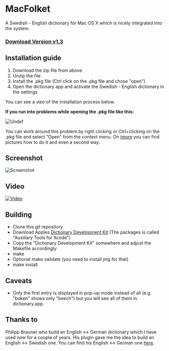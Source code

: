 # MacFolket

A Swedish - English dictionary for Mac OS X which is nicely integrated into the system.

### **[Download Version v1.3](https://github.com/hashier/MacFolket/releases/download/v1.3/MacFolket-1.3.pkg)**


## Installation guide

1. Download the zip file from above
2. Unzip the file
3. Install the .pkg file (Ctrl click on the .pkg file and chose "open")
4. Open the dictionary app and activate the Swedish - English dictionary in the settings

You can see a vieo of the installation process below.

**If you run into problems while opening the .pkg file like this:**

![Undef](https://github.com/hashier/MacFolket/raw/master/images/undef.png)

You can work around this problem by right clicking or Ctrl+clicking on the .pkg file and select "Open" from the context menu. On [imore](http://www.imore.com/how-open-apps-unidentified-developer-os-x-mountain-lion) you can find pictures how to do it and even a second way.


## Screenshot

![Screenshot](https://github.com/hashier/MacFolket/raw/master/images/svendict.jpg)


## Video

[![Video](http://img.youtube.com/vi/gWR_BvioaVw/0.jpg)](http://youtu.be/gWR_BvioaVw "This video shows the installation")


## Building

- Clone this git repository
- Download Apples [Dictionary Development Kit](https://developer.apple.com/downloads/) (The packages is called "Auxiliary Tools for Xcode")
- Copy the "Dictionary Development Kit" somewhere and adjust the Makefile accordingly
- make
- Optional make validate (you need to install jing for that)
- make install


## Caveats

- Only the first entry is displayed in pop-up mode instead of all (e.g. "boken" shows only "beech") but you will see all of them in dictionary.app.


## Thanks to

Philipp Brauner who build an English <-> German dictionary which I have used now for a couple of years. His plugin gave me the idea to build an English <-> Swedish one.
You can find his English <-> German one [here](http://lipflip.org/articles/dictcc-dictionary-plugin).

